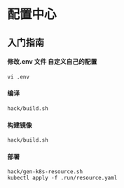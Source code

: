 配置中心
======================

## 入门指南

#### 修改.env 文件 自定义自己的配置
```shell script
vi .env
```


#### 编译
```shell script
hack/build.sh
```

#### 构建镜像

```shell script
hack/build.sh
```

#### 部署

```shell script
hack/gen-k8s-resource.sh
kubectl apply -f .run/resource.yaml
```
